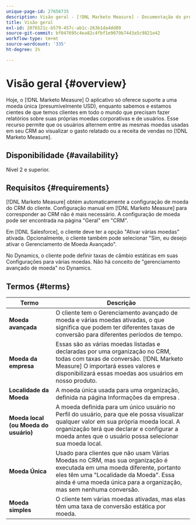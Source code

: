```yaml
---
unique-page-id: 27656735
description: Visão geral - [!DNL Marketo Measure] - Documentação do produto
title: Visão geral
exl-id: 2076521c-b579-457c-ab1c-263b1da4dd89
source-git-commit: bf047695c4ea82c4fbf1e9079b7443a5c9821e42
workflow-type: tm+mt
source-wordcount: '335'
ht-degree: 1%

---
```


# Visão geral {#overview}

Hoje, o [!DNL Marketo Measure] O aplicativo só oferece suporte a uma moeda única (presumivelmente USD), enquanto sabemos e estamos cientes de que temos clientes em todo o mundo que precisam fazer relatórios sobre suas próprias moedas corporativas e de usuários. Esse recurso permite que os usuários alternem entre as mesmas moedas usadas em seu CRM ao visualizar o gasto relatado ou a receita de vendas no [!DNL Marketo Measure].

## Disponibilidade {#availability}

Nível 2 e superior.

## Requisitos {#requirements}

[!DNL Marketo Measure] obtém automaticamente a configuração de moeda do CRM do cliente. Configuração manual em [!DNL Marketo Measure] para corresponder ao CRM não é mais necessário. A configuração de moeda pode ser encontrada na página &quot;Geral&quot; em &quot;CRM&quot;.

Em [!DNL Salesforce], o cliente deve ter a opção &quot;Ativar várias moedas&quot; ativada. Opcionalmente, o cliente também pode selecionar &quot;Sim, eu desejo ativar o Gerenciamento de Moeda Avançado&quot;.

No Dynamics, o cliente pode definir taxas de câmbio estáticas em suas Configurações para várias moedas. Não há conceito de &quot;gerenciamento avançado de moeda&quot; no Dynamics.

## Termos {#terms}

| **Termo** | Descrição |
|---|---|
| **Moeda avançada** | O cliente tem o Gerenciamento avançado de moeda e várias moedas ativadas, o que significa que podem ter diferentes taxas de conversão para diferentes períodos de tempo. |
| **Moeda da empresa** | Essas são as várias moedas listadas e declaradas por uma organização no CRM, todas com taxas de conversão. [!DNL Marketo Measure] O importará esses valores e disponibilizará essas moedas aos usuários em nosso produto. |
| **Localidade da Moeda** | A moeda única usada para uma organização, definida na página Informações da empresa . |
| **Moeda local (ou Moeda do usuário)** | A moeda definida para um único usuário no Perfil do usuário, para que ele possa visualizar qualquer valor em sua própria moeda local. A organização terá que declarar e configurar a moeda antes que o usuário possa selecionar sua moeda local. |
| **Moeda Única** | Usado para clientes que não usam Várias Moedas no CRM, mas sua organização é executada em uma moeda diferente, portanto eles têm uma &quot;Localidade da Moeda&quot;. Essa ainda é uma moeda única para a organização, mas sem nenhuma conversão. |
| **Moeda simples** | O cliente tem várias moedas ativadas, mas elas têm uma taxa de conversão estática por moeda. |
